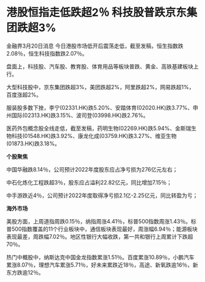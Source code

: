 # 港股恒指走低跌超2％ 科技股普跌京东集团跌超3%

金融界3月20日消息 今日港股市场低开后震荡走低，截至发稿，恒生指数跌2.08％，恒生科技指数跌2.07％。

盘面上，科技股、汽车股、教育股、体育用品等板块普跌、黄金、高铁基建板块上行。

大型科技股中，京东集团跌超3%，美团跌超2%，阿里跌超2%，网易跌超1%，百度涨超2%。

服装股多数下挫，李宁(02331.HK)跌5.20%、安踏体育(02020.HK)跌3.77%、申州国际(02313.HK)跌3.15%、波司登(03998.HK)跌2.76%。

医药外包概念股全线走低，截至发稿，药明生物(02269.HK)跌5.94%、金斯瑞生物科技(01548.HK)跌3.92%、康龙化成(03759.HK)跌3.27%、维亚生物(01873.HK)跌3.18%。

**个股聚焦**

中国华融跌8.14％，公司预计2022年度股东应占净亏损为276亿元左右；

中石化炼化工程跌超3％，股东应占溢利22.82亿元，同比增加7.15％；

中手游跌近4％，公司预计2022年度取得净亏损2.1亿-2.25亿元，同比转盈为亏；

**海外市场**

美股方面，上周道指周跌0.15％，纳指周涨4.41％，标普500指数周涨1.43％。标普500指数覆盖的11个行业板块中，通信板块表现最好，周涨幅6.94％；能源板块表现最差，周跌幅7.02％。地区性银行大幅收跌，第一共和银行上周累计下跌超70％。

热门中概股中，纳斯达克中国金龙指数累涨1.51％。百度累涨10.89％，小鹏汽车累涨8.07％，理想汽车累涨5.71％，好未来累跌近18％，高途、新氧跌逾16％，新东方跌逾12％。

